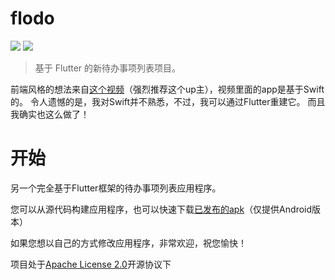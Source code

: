 # flodo

<a href="https://github.com/Rogerskelamen/flodo/releases"><img src="https://img.shields.io/github/v/release/Rogerskelamen/flodo?color=green&display_name=tag"></a>
<a href="http://www.apache.org/licenses/LICENSE-2.0"><img src="https://img.shields.io/badge/license-Apache%202-blue"></a>

> 基于 Flutter 的新待办事项列表项目。

前端风格的想法来自[这个视频](https://www.bilibili.com/video/BV1Jt411u7RD)（强烈推荐这个up主），视频里面的app是基于Swift的。 令人遗憾的是，我对Swift并不熟悉，不过，我可以通过Flutter重建它。 而且我确实也这么做了！

# 开始

另一个完全基于Flutter框架的待办事项列表应用程序。

您可以从源代码构建应用程序，也可以快速下载[已发布的apk](https://github.com/Rogerskelamen/flodo/releases)（仅提供Android版本）

如果您想以自己的方式修改应用程序，非常欢迎，祝您愉快！

项目处于[Apache License 2.0](https://github.com/Rogerskelamen/flodo/blob/master/LICENSE)开源协议下